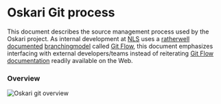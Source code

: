 # Oskari Git process

This document describes the source management process used by the Oskari project. As internal development at [NLS](http://www.maanmittauslaitos.fi/en) uses a [​rather](http://nvie.com/posts/a-successful-git-branching-model/) [​well](http://jeffkreeftmeijer.com/2010/why-arent-you-using-git-flow/) [​documented](http://yakiloo.com/getting-started-git-flow/) [​branching](http://buildamodule.com/video/change-management-and-version-control-deploying-releases-features-and-fixes-with-git-how-to-use-a-scalable-git-branching-model-called-gitflow) [​model](http://vimeo.com/16018419) called ​[Git Flow](https://github.com/nvie/gitflow), this document emphasizes interfacing with external developers/teams instead of reiterating ​[Git Flow documentation](http://bit.ly/OUNRqg) readily available on the Web.

### Overview

![Oskari git overview](/images/documentation/git_overview.png)